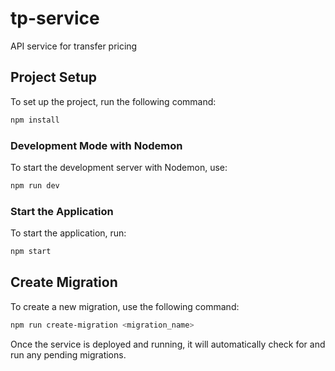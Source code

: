 # tp-service
API service for transfer pricing

## Project Setup

To set up the project, run the following command:

```sh
npm install
```

### Development Mode with Nodemon

To start the development server with Nodemon, use:

```sh
npm run dev
```

### Start the Application

To start the application, run:

```sh
npm start
```

## Create Migration

To create a new migration, use the following command:

```sh
npm run create-migration <migration_name>
```

Once the service is deployed and running, it will automatically check for and run any pending migrations.